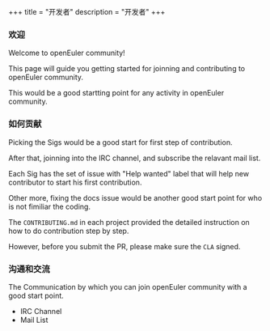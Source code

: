 +++
title = "开发者"
description = "开发者"
+++

### 欢迎

Welcome to openEuler community!

This page will guide you getting started for joinning and contributing to openEuler community.

This would be a good startting point for any activity in openEuler community.

### 如何贡献

Picking the Sigs would be a good start for first step of contribution.

After that, joinning into the IRC channel, and subscribe the relavant mail list.

Each Sig has the set of issue with "Help wanted" label
that will help new contributor to start his first contribution.

Other more, fixing the docs issue would be another good start point for who is not fimiliar the coding.

The `CONTRIBUTING.md` in each project provided the detailed instruction on how to do contribution step by step.

However, before you submit the PR, please make sure the `CLA` signed.

### 沟通和交流

The Communication by which you can join openEuler community with a good start point.

* IRC Channel
* Mail List
